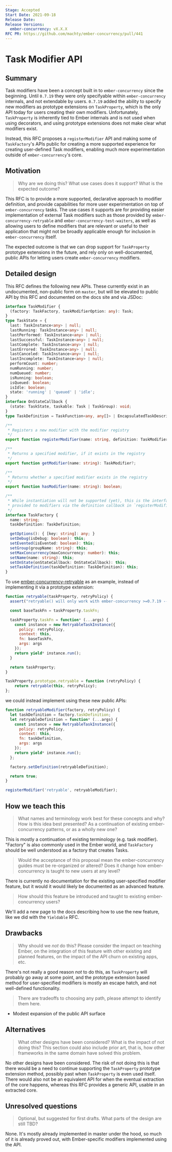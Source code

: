 ```yaml
---
Stage: Accepted
Start Date: 2021-09-18
Release Date:
Release Versions:
  ember-concurrency: vX.X.X
RFC PR: https://github.com/machty/ember-concurrency/pull/441
---
```


<!---
Directions for above:

Stage: Leave as is
Start Date: Fill in with today's date, YYYY-MM-DD
Release Date: Leave as is
Release Versions: Leave as is
RFC PR: Fill this in with the URL for the Proposal RFC PR
-->

# Task Modifier API

## Summary

Task modifiers have been a concept built in to `ember-concurrency` since the
beginning. Until `0.7.19` they were only specifyable within `ember-concurrency`
internals, and not extendable by users. `0.7.19` added the ability to specify
new modifiers as prototype extensions on `TaskProperty`, which is the only API
today for users creating their own modifiers. Unfortunately, `TaskProperty` is
inherently tied to Ember internals and is not used when using decorators, and
using prototype extensions does not make clear what modifiers exist.

Instead, this RFC proposes a `registerModifier` API and making some of
`TaskFactory`'s APIs public for creating a more supported experience for creating
user-defined Task modifiers, enabling much more experimentation outside of
`ember-concurrency`'s core.

## Motivation

> Why are we doing this? What use cases does it support? What is the expected
> outcome?

This RFC is to provide a more supported, declarative approach to modifier
definition, and provide capabilities for more user experimentation on top of
`ember-concurrency` tasks. The use cases it supports are for providing easier
implementation of external Task modifiers such as those provided by
`ember-concurrency-retryable` and `ember-concurrency-test-waiters`, as well as
allowing users to define modifiers that are relevant or useful to their application
that might not be broadly applicable enough for inclusion in `ember-concurrency`
itself.

The expected outcome is that we can drop support for `TaskProperty` prototype
extensions in the future, and rely only on well-documented, public APIs for
letting users create `ember-concurrency` modifiers.

## Detailed design

This RFC defines the following new APIs. These currently exist in an undocumented,
non-public form on `master`, but will be elevated to public API by this RFC and
documented on the docs site and via JSDoc:


```typescript
interface TaskModifier {
  (factory: TaskFactory, taskModifierOption: any): Task;
}
type TaskState = {
  last: TaskInstance<any> | null;
  lastRunning: TaskInstance<any> | null;
  lastPerformed: TaskInstance<any> | null;
  lastSuccessful: TaskInstance<any> | null;
  lastComplete: TaskInstance<any> | null;
  lastErrored: TaskInstance<any> | null;
  lastCanceled: TaskInstance<any> | null;
  lastIncomplete: TaskInstance<any> | null;
  performCount: number;
  numRunning: number;
  numQueued: number;
  isRunning: boolean;
  isQueued: boolean;
  isIdle: boolean;
  state: 'running' | 'queued' | 'idle';
}
interface OnStateCallback {
  (state: TaskState, taskable: Task | TaskGroup): void;
}
type TaskDefinition = TaskFunction<any, any[]> | EncapsulatedTaskDescriptor<any, any[]>;

/**
 * Registers a new modifier with the modifier registry
 */
export function registerModifier(name: string, definition: TaskModifier): void;

/**
 * Returns a specified modifier, if it exists in the registry
 */
export function getModifier(name: string): TaskModifier?;

/**
 * Returns whether a specified modifier exists in the registry
 */
export function hasModifier(name: string): boolean;

/**
 * While instantiation will not be supported (yet), this is the interface
 * provided to modifiers via the definition callback in `registerModifier`
 */
interface TaskFactory {
  name: string;
  taskDefinition: TaskDefinition;

  getOptions(): { [key: string]: any; }
  setDebug(isDebug: boolean): this;
  setEvented(isEvented: boolean): this;
  setGroup(groupName: string): this;
  setMaxConcurrency(maxConcurrency: number): this;
  setName(name: string): this;
  setOnState(onStateCallback: OnStateCallback): this;
  setTaskDefinition(taskDefinition: TaskDefinition): this;
}
```

To use [ember-concurrency-retryable](https://github.com/maxfierke/ember-concurrency-retryable) as an example,
instead of implementing it via a prototype extension:

```javascript
function retryable(taskProperty, retryPolicy) {
  assert("retryable() will only work with ember-concurrency >=0.7.19 -- please upgrade", taskProperty.taskFn);

  const baseTaskFn = taskProperty.taskFn;

  taskProperty.taskFn = function* (...args) {
    const instance = new RetryableTaskInstance({
      policy: retryPolicy,
      context: this,
      fn: baseTaskFn,
      args: args
    });
    return yield* instance.run();
  }

  return taskProperty;
}

TaskProperty.prototype.retryable = function (retryPolicy) {
    return retryable(this, retryPolicy);
};
```

we could instead implement using these new public APIs:

```javascript
function retryableModifier(factory, retryPolicy) {
  let taskDefinition = factory.taskDefinition;
  let retryableDefinition = function* (...args) {
    const instance = new RetryableTaskInstance({
      policy: retryPolicy,
      context: this,
      fn: taskDefinition,
      args: args
    });
    return yield* instance.run();
  };

  factory.setDefinition(retryableDefinition);

  return true;
}

registerModifier('retryable', retryableModifier);
```

## How we teach this

> What names and terminology work best for these concepts and why? How is this
> idea best presented? As a continuation of existing ember-concurrency patterns,
> or as a wholly new one?

This is mostly a continuation of existing terminology (e.g. task modifier).
"Factory" is also commonly used in the Ember world, and `TaskFactory` should be
well understood as a factory that creates Tasks.

> Would the acceptance of this proposal mean the ember-concurrency guides must be
> re-organized or altered? Does it change how ember-concurrency is taught to new
> users at any level?

There is currently no documentation for the existing user-specified modifier
feature, but it would it would likely be documented as an advanced feature.

> How should this feature be introduced and taught to existing ember-concurrency
> users?

We'll add a new page to the docs describing how to use the new feature, like we
did with the `Yieldable` RFC.

## Drawbacks

> Why should we *not* do this? Please consider the impact on teaching Ember,
> on the integration of this feature with other existing and planned features,
> on the impact of the API churn on existing apps, etc.

There's not really a good reason _not_ to do this, as `TaskProperty` will
probably go away at some point, and the prototype extension based method for
user-specified modifiers is mostly an escape hatch, and not well-defined
functionality.

> There are tradeoffs to choosing any path, please attempt to identify them here.

* Modest expansion of the public API surface

## Alternatives

> What other designs have been considered? What is the impact of not doing this?
> This section could also include prior art, that is, how other frameworks in the
> same domain have solved this problem.

No other designs have been considered. The risk of not doing this is that there
would be a need to continue supporting the `TaskProperty` prototype extension
method, possibly past when `TaskProperty` is even used itself. There would also
not be an equivalent API for when the eventual extraction of the core happens,
whereas this RFC provides a generic API, usable in an extracted core.

## Unresolved questions

> Optional, but suggested for first drafts. What parts of the design are still
> TBD?

None. It's mostly already implemented in master under the hood, so much of it is
already proved out, with Ember-specific modifiers implemented using the API.
